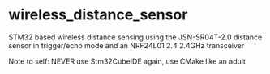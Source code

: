 # wireless_distance_sensor
STM32 based wireless distance sensing using the JSN-SR04T-2.0 distance sensor in trigger/echo mode and an NRF24L01 2.4 2.4GHz transceiver 

Note to self:
  NEVER use Stm32CubeIDE again, use CMake like an adult
